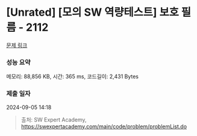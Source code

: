 # [Unrated] [모의 SW 역량테스트] 보호 필름 - 2112 

[문제 링크](https://swexpertacademy.com/main/code/problem/problemDetail.do?contestProbId=AV5V1SYKAaUDFAWu) 

### 성능 요약

메모리: 88,856 KB, 시간: 365 ms, 코드길이: 2,431 Bytes

### 제출 일자

2024-09-05 14:18



> 출처: SW Expert Academy, https://swexpertacademy.com/main/code/problem/problemList.do